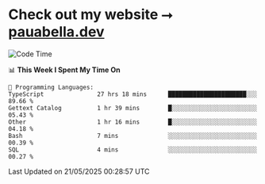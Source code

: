 # Check out my website ⭢ [pauabella.dev](https://pauabella.dev)

<!--START_SECTION:waka-->
![Code Time](http://img.shields.io/badge/Code%20Time-4%2C449%20hrs%2046%20mins-blue)

📊 **This Week I Spent My Time On** 

```text
💬 Programming Languages: 
TypeScript               27 hrs 18 mins      ██████████████████████░░░   89.66 % 
Gettext Catalog          1 hr 39 mins        █░░░░░░░░░░░░░░░░░░░░░░░░   05.43 % 
Other                    1 hr 16 mins        █░░░░░░░░░░░░░░░░░░░░░░░░   04.18 % 
Bash                     7 mins              ░░░░░░░░░░░░░░░░░░░░░░░░░   00.39 % 
SQL                      4 mins              ░░░░░░░░░░░░░░░░░░░░░░░░░   00.27 % 
```


 Last Updated on 21/05/2025 00:28:57 UTC
<!--END_SECTION:waka-->

